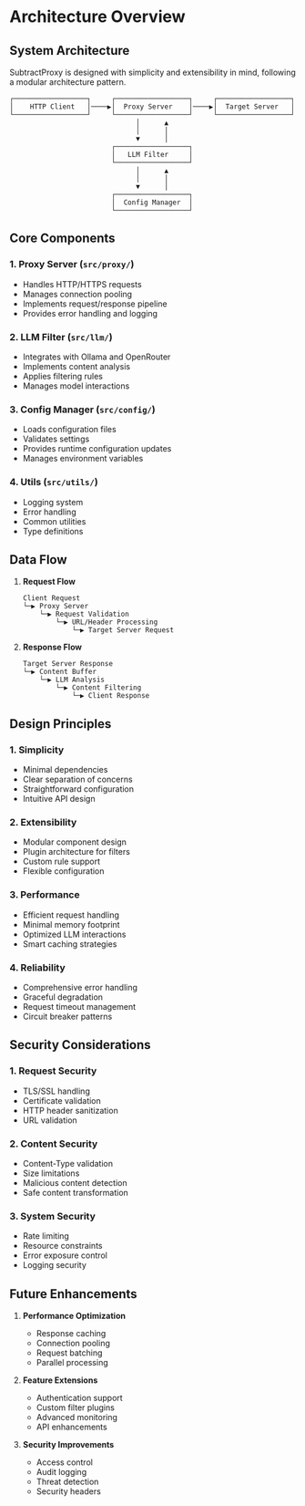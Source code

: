 # Architecture Overview

## System Architecture

SubtractProxy is designed with simplicity and extensibility in mind, following a modular architecture pattern.

```
┌──────────────────┐     ┌──────────────────┐     ┌──────────────────┐
│    HTTP Client   │────▶│  Proxy Server    │────▶│  Target Server   │
└──────────────────┘     └──────────────────┘     └──────────────────┘
                               │      ▲
                               │      │
                               ▼      │
                         ┌──────────────────┐
                         │   LLM Filter     │
                         └──────────────────┘
                               │      ▲
                               │      │
                               ▼      │
                         ┌──────────────────┐
                         │  Config Manager  │
                         └──────────────────┘
```

## Core Components

### 1. Proxy Server (`src/proxy/`)
- Handles HTTP/HTTPS requests
- Manages connection pooling
- Implements request/response pipeline
- Provides error handling and logging

### 2. LLM Filter (`src/llm/`)
- Integrates with Ollama and OpenRouter
- Implements content analysis
- Applies filtering rules
- Manages model interactions

### 3. Config Manager (`src/config/`)
- Loads configuration files
- Validates settings
- Provides runtime configuration updates
- Manages environment variables

### 4. Utils (`src/utils/`)
- Logging system
- Error handling
- Common utilities
- Type definitions

## Data Flow

1. **Request Flow**
   ```
   Client Request
   └─▶ Proxy Server
       └─▶ Request Validation
           └─▶ URL/Header Processing
               └─▶ Target Server Request
   ```

2. **Response Flow**
   ```
   Target Server Response
   └─▶ Content Buffer
       └─▶ LLM Analysis
           └─▶ Content Filtering
               └─▶ Client Response
   ```

## Design Principles

### 1. Simplicity
- Minimal dependencies
- Clear separation of concerns
- Straightforward configuration
- Intuitive API design

### 2. Extensibility
- Modular component design
- Plugin architecture for filters
- Custom rule support
- Flexible configuration

### 3. Performance
- Efficient request handling
- Minimal memory footprint
- Optimized LLM interactions
- Smart caching strategies

### 4. Reliability
- Comprehensive error handling
- Graceful degradation
- Request timeout management
- Circuit breaker patterns

## Security Considerations

### 1. Request Security
- TLS/SSL handling
- Certificate validation
- HTTP header sanitization
- URL validation

### 2. Content Security
- Content-Type validation
- Size limitations
- Malicious content detection
- Safe content transformation

### 3. System Security
- Rate limiting
- Resource constraints
- Error exposure control
- Logging security

## Future Enhancements

1. **Performance Optimization**
   - Response caching
   - Connection pooling
   - Request batching
   - Parallel processing

2. **Feature Extensions**
   - Authentication support
   - Custom filter plugins
   - Advanced monitoring
   - API enhancements

3. **Security Improvements**
   - Access control
   - Audit logging
   - Threat detection
   - Security headers
